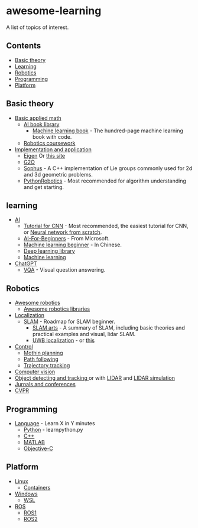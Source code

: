 # awesome-learning
A list of topics of interest.

## Contents

- [Basic theory](#Basic-theory)
- [Learning](#learning)
- [Robotics](#robotics)
- [Programming](#programming)
- [Platform](#Platform)

## Basic theory

- [Basic applied math]()
  - [AI book library](https://www.deeplearningbook.org/)
    - [Machine learning book](https://github.com/aburkov/theMLbook) - The hundred-page machine learning book with code.
  - [Robotics coursework](https://github.com/mithi/robotics-coursework)
- [Implementation and application]()
  - [Eigen](https://gitlab.com/libeigen/eigen/-/releases) Or [this site](http://eigen.tuxfamily.org/)
  - [G2O](https://github.com/RainerKuemmerle/g2o)
  - [Sophus](https://github.com/strasdat/Sophus) - A C++ implementation of Lie groups commonly used for 2d and 3d geometric problems.
  - [PythonRobotics](https://github.com/AtsushiSakai/PythonRobotics) - Most recommended for algorithm understanding and get starting.

## learning

- [AI](https://github.com/owainlewis/awesome-artificial-intelligence)
  - [Tutorial for CNN](https://github.com/vzhou842/cnn-from-scratch) - Most recommended, the easiest tutorial for CNN, or [Neural network from scratch](https://github.com/vzhou842/neural-network-from-scratch).
  - [AI-For-Beginners](https://github.com/microsoft/AI-For-Beginners) - From Microsoft.
  - [Machine learning beginner](https://github.com/fengdu78/machine_learning_beginner) - In Chinese.
  - [Deep learning library](https://github.com/ChristosChristofidis/awesome-deep-learning)
  - [Machine learning](https://github.com/josephmisiti/awesome-machine-learning)
- [ChatGPT](https://github.com/lencx/ChatGPT)
  - [VQA](https://github.com/vzhou842/easy-VQA-keras) - Visual question answering.

## Robotics 
- [Awesome robotics](https://github.com/Kiloreux/awesome-robotics#readme)
  - [Awesome robotics libraries](https://github.com/jslee02/awesome-robotics-libraries)
- [Localization]() 
  - [SLAM](https://github.com/changh95/visual-slam-roadmap) - Roadmap for SLAM beginner.
    - [SLAM arts](https://github.com/autodriving-heart/Awesome-SLAM) - A summary of SLAM, including basic theories and practical examples and visual, lidar SLAM.
    - [UWB localization](https://github.com/cliansang/uwb-tracking-ros) - or [this](https://github.com/TIERS/ros-dwm1001-uwb-localization)
- [Control]()
  - [Mothin planning](https://github.com/zhm-real/MotionPlanning/blob/master/README.md)
  - [Path following]()
  - [Trajectory tracking](https://github.com/DongChen06/PathTrackingBicycle)
- [Computer vision](https://github.com/jbhuang0604/awesome-computer-vision)
- [Object detecting and tracking ](https://github.com/visionml/pytracking) or with [LIDAR](https://github.com/HuangCongQing/3D-LIDAR-Multi-Object-Tracking) and [LIDAR simulation](https://github.com/SS47816/lidar_obstacle_detector)
- [Jurnals and conferences]()
- [CVPR](https://github.com/extreme-assistant/CVPR2023-Paper-Code-Interpretation)
 
## Programming

- [Language](https://learnxinyminutes.com/) - Learn X in Y minutes
  - [Python](https://learnxinyminutes.com/docs/python/) - learnpython.py
  - [C++](https://learnxinyminutes.com/docs/c++/)
  - [MATLAB](https://learnxinyminutes.com/docs/matlab/)
  - [Objective-C](https://learnxinyminutes.com/docs/c/)

## Platform
- [Linux](https://github.com/inputsh/awesome-linux#readme)
	- [Containers](https://github.com/Friz-zy/awesome-linux-containers#readme)
- [Windows](https://github.com/Awesome-Windows/Awesome#readme)
  - [WSL](https://github.com/sirredbeard/Awesome-WSL)
- [ROS](https://docs.ros.org/)
  - [ROS1](http://wiki.ros.org/ROS/Installation)
  - [ROS2](https://docs.ros.org/)

